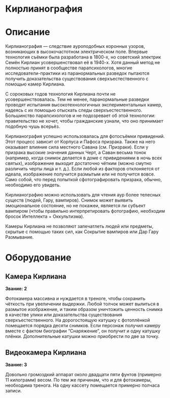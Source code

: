 # Кирлианография

# Описание

Кирлианография — следствие ауроподобных коронных узоров, возникающих в высокочастотном электрическом поле. Впервые технология съёмки была разработана в 1800-х, но советский электрик Семён Кирлиан усовершенствовал её в 1940-х. Хотя данный метод не полностью принят в сообществе парапсихологов, многие исследователи-практики из паранормальных разведок пытаются получить доказательства существования сверхъестественного с помощью камер Кирлиана.

С сороковых годов технология Кирлиана почти не усовершенствовалась. Тем не менее, паранормальные разведки проводят испытания высокотехнологичных экспериментальных камер, надеясь с их помощью отыскать следы сверхъестественного. Большинство парапсихологов и не подозревает об этой технологии: правительство не хочет, чтобы гражданские узнали, что оно принимает подобную чушь всерьёз.

Кирлианография успешно использовалась для фотосъёмки привидений. Этот процесс зависит от Корпуса и Пафоса призрака. Также на него оказывает влияние сила местного Савана (см. Призраки). Если у призрака высокие значения данных Черт, а Саван весьма тонок (например, когда снимок делается в доме с привидениями в ночь всех святых), изображение выходит достаточно чётким (можно смутно различить черты лица и т. д.). Если любой из факторов отклоняется от идеала, изображение получится размытым или не получится вовсе. Само собой, что перед попыткой сфотографировать призрака, обычно, необходимо его увидеть.

Кирлианографию можно использовать для чтения аур более телесных существ (людей, Гару, вампиров). Снимок может выявить эмоциональное состояние, но не покажеи, является ли субъект вампиром (чтобы правильно интерпретировать фотографию, необходим бросок Интеллекта + Оккультизма).

Камеры Кирлиана не позволяют запечатлеть людей или предметы, скрытые с помощью таких сил, как Сокрытие вампиров или Дар Гару Размывание.

# Оборудование

## Камера Кирлиана

**Звание: 2**

Фотокамера массивна и нуждается в треноге, чтобы сохранить чёткость при увеличении выдержки. Любой толчок может вылиться в размытое изображение, и таким образом уничтожить ценность снимка в качестве улики или доказательства существования сверхъестественного. На дорогостоящую катушку с фотоплёнкой помещается порядка десяти снимков. Если персонаж получил камеру вместе с фактом биографии “Снаряжение”, он получит и одну катушку плёнки. Дополнительные катушки можно приобрести по две за точку.

## Видеокамера Кирлиана

**Звание: 3**

Довольно громоздкий аппарат около двадцати пяти фунтов (примерно 11 килограмм) весом. По тем же причинам, что и для фотокамеры, необходима тренога. На одну кассету помещается примерно полчаса записи.